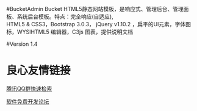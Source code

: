#BucketAdmin
Bucket HTML5静态网站模板，是响应式、管理后台、管理面板、系统后台模板。特点：完全响应(自适应),  
HTML5 & CSS3，Bootstrap 3.0.3， jQuery v1.10.2 ，扁平的UI元素，字体图标，WYSIHTML5 编辑器，C3js 图表，提供说明文档

#Version
1.4


 # 良心友情链接

[腾讯QQ群快速检索](http://u.720life.cn/s/8cf73f7c)

[软件免费开发论坛](http://u.720life.cn/s/bbb01dc0)